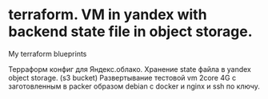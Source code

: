 # terraform. VM in yandex with backend state file in object storage.

My terraform blueprints

Терраформ конфиг для Яндекс.облако.
Хранение state файла в yandex object storage. (s3 bucket)
Развертывание тестовой vm 2core 4G с заготовленным в packer образом debian c docker и nginx и ssh по ключу.
